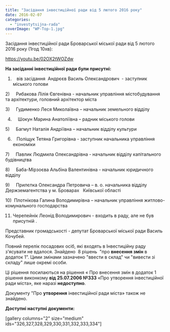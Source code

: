 ```yaml
---
title: "Засідання інвестиційної ради від 5 лютого 2016 року"
date: 2016-02-07
categories: 
  - "investytsijna-rada"
coverImage: "WP-Top-1.jpg"
---
```


Засідання інвестиційної ради Броварської міської ради від 5 лютого 2016 року (1год 10хв):<!--more-->

https://youtu.be/02OX2tWOZdw

**На засіданні інвестиційної ради були присутні:**

1)    вів засідання  Андрєєв Василь Олександрович  - заступник міського голови

2)     Рибакова Лілія Євгенівна - начальник управління містобудування та архітектури, головний архітектор міста

3)     Гудименко Леся Миколаївна – начальник земельного відділу

4)     Шокун Марина Анатоліївна – радник міського голови

5)     Багмут Наталія Андріївна – начальник відділу культури

6)    Поліщук Тетяна Григорівна - заступник начальника управління економіки

7)     Павлик Людмила Олександрівна - начальник відділу капітального будівництва

8)     Баба-Мірзоєва Альбіна Валентинівна - начальник юридичного відділу

9)     Прилєпка Олександра Петровича – в. о. начальника відділу Держземагентства у м. Броварах   Київської області

10)  Плотнікова Галина Володимирівна – начальник управління житлово-комунального господарства

11) Черепейнік Леонід Володимирович - входить в раду, але не був присутній .

Представник громадськості - депутат Броварської міської ради Василь Кочубей.

Повний перелік посадових осіб, які входять в Інвестиційну раду з'ясувати не вдалося. Знайдено  8 рішень  "про **внесення змін** в додаток 1". Цими змінами зазначено "ввести в склад" чи "вивести зі складу" лише окремі особи.

Ці рішення посилаються на рішення « Про внесення змін в додаток 1 рішення виконкому **від 25.07.2006 №333** «Про утворення інвестиційної ради міста», яке наразі **недоступно**.

Документу "Про **утворення** інвестиційної ради міста» також не знайдено.

**Доступні наступні документи:**

\[gallery columns="2" size="medium" ids="326,327,328,329,330,331,332,333,334"\]
